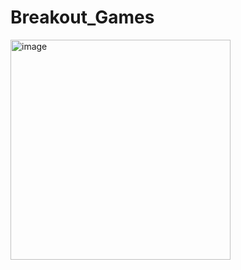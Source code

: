 # Breakout_Games

<img width="352" alt="image" src="https://github.com/user-attachments/assets/e3c22b03-e2da-4ae7-b0fa-33c59113f6bc" />

